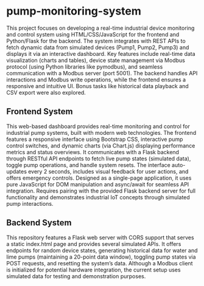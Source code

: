# pump-monitoring-system
This project focuses on developing a real-time industrial device monitoring and control system using HTML/CSS/JavaScript for the frontend and Python/Flask for the backend. The system integrates with REST APIs to fetch dynamic data from simulated devices (Pump1, Pump2, Pump3) and displays it via an interactive dashboard. Key features include real-time data visualization (charts and tables), device state management via Modbus protocol (using Python libraries like pymodbus), and seamless communication with a Modbus server (port 5001). The backend handles API interactions and Modbus write operations, while the frontend ensures a responsive and intuitive UI. Bonus tasks like historical data playback and CSV export were also explored.
## Frontend System 
This web-based dashboard provides real-time monitoring and control for industrial pump systems, built with modern web technologies. The frontend features a responsive interface using Bootstrap CSS, interactive pump control switches, and dynamic charts (via Chart.js) displaying performance metrics and status overviews. It communicates with a Flask backend through RESTful API endpoints to fetch live pump states (simulated data), toggle pump operations, and handle system resets. The interface auto-updates every 2 seconds, includes visual feedback for user actions, and offers emergency controls. Designed as a single-page application, it uses pure JavaScript for DOM manipulation and async/await for seamless API integration. Requires pairing with the provided Flask backend server for full functionality and demonstrates industrial IoT concepts through simulated pump interactions.
## Backend System 
This repository features a Flask web server with CORS support that serves a static index.html page and provides several simulated APIs. It offers endpoints for random device states, generating historical data for water and lime pumps (maintaining a 20-point data window), toggling pump states via POST requests, and resetting the system’s data. Although a Modbus client is initialized for potential hardware integration, the current setup uses simulated data for testing and demonstration purposes.

